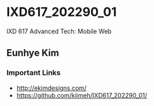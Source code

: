# IXD617_202290_01
IXD 617 Advanced Tech: Mobile Web


## Eunhye Kim

### Important Links
- http://ekimdesigns.com/
- https://github.com/kiimeh/IXD617_202290_01/
